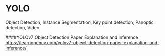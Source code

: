 # YOLO
Object Detection, Instance Segmentation, Key point detection, Panoptic detection, Video


####YOLOv7 Object Detection Paper Explanation and Inference 
https://learnopencv.com/yolov7-object-detection-paper-explanation-and-inference/
